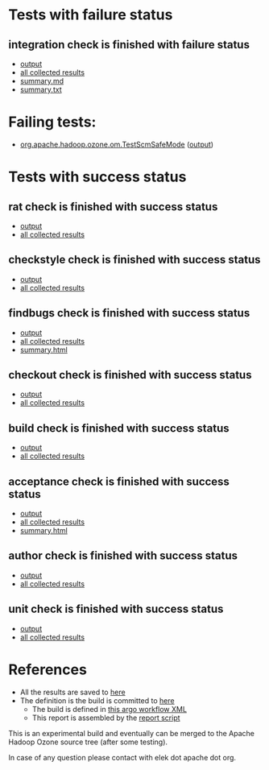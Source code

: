 # Tests with failure status

## integration check is finished with failure status

   * [output](https://raw.githubusercontent.com/elek/ozone-ci-03/master/pr/pr-hdds-2273-5thtv/integration/output.log)
   * [all collected results](https://github.com/elek/ozone-ci-03/tree/master/pr/pr-hdds-2273-5thtv/integration)
   * [summary.md](https://github.com/elek/ozone-ci-03/tree/master/pr/pr-hdds-2273-5thtv/integration/summary.md)
   * [summary.txt](https://github.com/elek/ozone-ci-03/tree/master/pr/pr-hdds-2273-5thtv/integration/summary.txt)

# Failing tests: 

 * [org.apache.hadoop.ozone.om.TestScmSafeMode](hadoop-ozone/integration-test/org.apache.hadoop.ozone.om.TestScmSafeMode.txt) ([output](hadoop-ozone/integration-test/org.apache.hadoop.ozone.om.TestScmSafeMode-output.txt))


# Tests with success status

## rat check is finished with success status

   * [output](https://raw.githubusercontent.com/elek/ozone-ci-03/master/pr/pr-hdds-2273-5thtv/rat/output.log)
   * [all collected results](https://github.com/elek/ozone-ci-03/tree/master/pr/pr-hdds-2273-5thtv/rat)


## checkstyle check is finished with success status

   * [output](https://raw.githubusercontent.com/elek/ozone-ci-03/master/pr/pr-hdds-2273-5thtv/checkstyle/output.log)
   * [all collected results](https://github.com/elek/ozone-ci-03/tree/master/pr/pr-hdds-2273-5thtv/checkstyle)


## findbugs check is finished with success status

   * [output](https://raw.githubusercontent.com/elek/ozone-ci-03/master/pr/pr-hdds-2273-5thtv/findbugs/output.log)
   * [all collected results](https://github.com/elek/ozone-ci-03/tree/master/pr/pr-hdds-2273-5thtv/findbugs)
   * [summary.html](https://elek.github.io/ozone-ci-03/pr/pr-hdds-2273-5thtv/findbugs/summary.html)


## checkout check is finished with success status

   * [output](https://raw.githubusercontent.com/elek/ozone-ci-03/master/pr/pr-hdds-2273-5thtv/checkout/output.log)
   * [all collected results](https://github.com/elek/ozone-ci-03/tree/master/pr/pr-hdds-2273-5thtv/checkout)


## build check is finished with success status

   * [output](https://raw.githubusercontent.com/elek/ozone-ci-03/master/pr/pr-hdds-2273-5thtv/build/output.log)
   * [all collected results](https://github.com/elek/ozone-ci-03/tree/master/pr/pr-hdds-2273-5thtv/build)


## acceptance check is finished with success status

   * [output](https://raw.githubusercontent.com/elek/ozone-ci-03/master/pr/pr-hdds-2273-5thtv/acceptance/output.log)
   * [all collected results](https://github.com/elek/ozone-ci-03/tree/master/pr/pr-hdds-2273-5thtv/acceptance)
   * [summary.html](https://elek.github.io/ozone-ci-03/pr/pr-hdds-2273-5thtv/acceptance/summary.html)


## author check is finished with success status

   * [output](https://raw.githubusercontent.com/elek/ozone-ci-03/master/pr/pr-hdds-2273-5thtv/author/output.log)
   * [all collected results](https://github.com/elek/ozone-ci-03/tree/master/pr/pr-hdds-2273-5thtv/author)


## unit check is finished with success status

   * [output](https://raw.githubusercontent.com/elek/ozone-ci-03/master/pr/pr-hdds-2273-5thtv/unit/output.log)
   * [all collected results](https://github.com/elek/ozone-ci-03/tree/master/pr/pr-hdds-2273-5thtv/unit)




# References

 * All the results are saved to [here](https://github.com/elek/ozone-ci-03/tree/master/pr/pr-hdds-2273-5thtv/)
 * The definition is the build is committed to [here](https://github.com/elek/argo-ozone)
    * The build is defined in [this argo workflow XML](https://github.com/elek/argo-ozone/blob/master/ozone-build.yaml)
    * This report is assembled by the [report script](https://github.com/elek/argo-ozone/blob/master/scripts/report.sh)

This is an experimental build and eventually can be merged to the Apache Hadoop Ozone source tree (after some testing).

In case of any question please contact with elek dot apache dot org.
